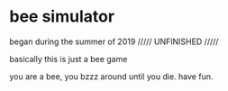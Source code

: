 # bee simulator
began during the summer of 2019
///// UNFINISHED /////

basically this is just a bee game

you are a bee, you bzzz around until you die. have fun. 
   

